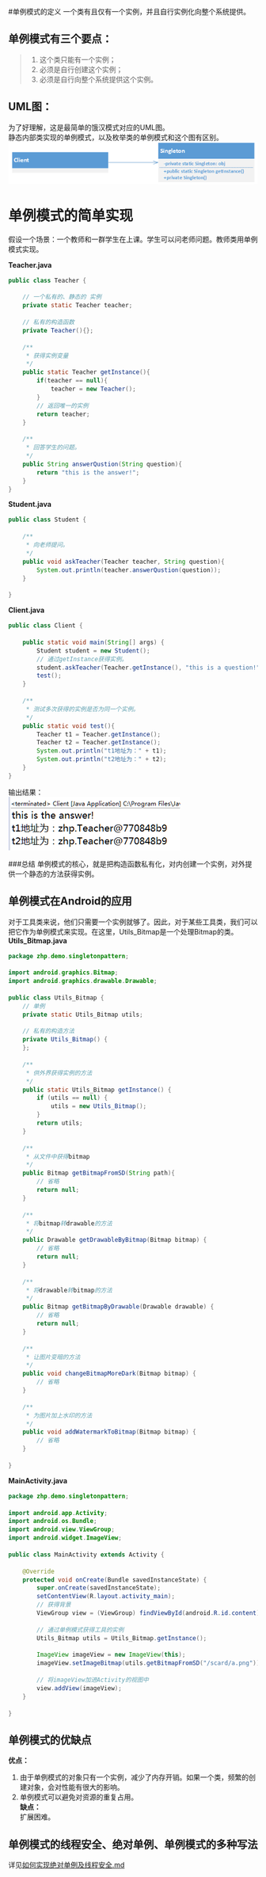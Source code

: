 #单例模式的定义
一个类有且仅有一个实例，并且自行实例化向整个系统提供。  

## 单例模式有三个要点：
> 1. 这个类只能有一个实例；
> 2. 必须是自行创建这个实例；
> 3. 必须是自行向整个系统提供这个实例。

## UML图：
为了好理解，这是最简单的饿汉模式对应的UML图。  
静态内部类实现的单例模式，以及枚举类的单例模式和这个图有区别。  
![image](https://github.com/Sino-Snack/DesignPattern/blob/master/%E5%8D%95%E4%BE%8B%E6%A8%A1%E5%BC%8F/images/uml.png)


# 单例模式的简单实现
假设一个场景：一个教师和一群学生在上课。学生可以问老师问题。教师类用单例模式实现。  

**Teacher.java**
```java
public class Teacher {  
      
    // 一个私有的、静态的 实例  
    private static Teacher teacher;  
      
    // 私有的构造函数  
    private Teacher(){};  
      
    /** 
     * 获得实例变量 
     */  
    public static Teacher getInstance(){  
        if(teacher == null){  
            teacher = new Teacher();  
        }  
        // 返回唯一的实例  
        return teacher;  
    }  
      
    /** 
     * 回答学生的问题。 
     */  
    public String answerQustion(String question){  
        return "this is the answer!";  
    }  
}  
```

**Student.java**
```java
public class Student {  
  
    /** 
     * 向老师提问。 
     */  
    public void askTeacher(Teacher teacher, String question){  
        System.out.println(teacher.answerQustion(question));  
    }  
      
}
```

**Client.java**
```java
public class Client {  
  
    public static void main(String[] args) {  
        Student student = new Student();          
        // 通过getInstance获得实例。  
        student.askTeacher(Teacher.getInstance(), "this is a question!");  
        test();  
    }  
      
    /** 
     * 测试多次获得的实例是否为同一个实例。 
     */  
    public static void test(){  
        Teacher t1 = Teacher.getInstance();  
        Teacher t2 = Teacher.getInstance();  
        System.out.println("t1地址为：" + t1);  
        System.out.println("t2地址为：" + t2);  
    }  
}  
```

输出结果：  
![image](https://github.com/Sino-Snack/DesignPattern/blob/master/%E5%8D%95%E4%BE%8B%E6%A8%A1%E5%BC%8F/images/QQ%E5%9B%BE%E7%89%8720150620123932.png)

###总结
单例模式的核心，就是把构造函数私有化，对内创建一个实例，对外提供一个静态的方法获得实例。


## 单例模式在Android的应用
对于工具类来说，他们只需要一个实例就够了。因此，对于某些工具类，我们可以把它作为单例模式来实现。在这里，Utils_Bitmap是一个处理Bitmap的类。  
**Utils_Bitmap.java**
```java
package zhp.demo.singletonpattern;  
  
import android.graphics.Bitmap;  
import android.graphics.drawable.Drawable;  
  
public class Utils_Bitmap {  
    // 单例  
    private static Utils_Bitmap utils;  
  
    // 私有的构造方法  
    private Utils_Bitmap() {  
    };  
  
    /** 
     * 供外界获得实例的方法 
     */  
    public static Utils_Bitmap getInstance() {  
        if (utils == null) {  
            utils = new Utils_Bitmap();  
        }  
        return utils;  
    }  
      
    /** 
     * 从文件中获得bitmap 
     */  
    public Bitmap getBitmapFromSD(String path){  
        // 省略  
        return null;  
    }  
  
    /** 
     * 将bitmap转drawable的方法 
     */  
    public Drawable getDrawableByBitmap(Bitmap bitmap) {  
        // 省略  
        return null;  
    }  
  
    /** 
     * 将drawable转bitmap的方法 
     */  
    public Bitmap getBitmapByDrawable(Drawable drawable) {  
        // 省略  
        return null;  
    }  
  
    /** 
     * 让图片变暗的方法 
     */  
    public void changeBitmapMoreDark(Bitmap bitmap) {  
        // 省略  
    }  
  
    /** 
     * 为图片加上水印的方法 
     */  
    public void addWatermarkToBitmap(Bitmap bitmap) {  
        // 省略  
    }  
  
}
```

**MainActivity.java**
```java
package zhp.demo.singletonpattern;  
  
import android.app.Activity;  
import android.os.Bundle;  
import android.view.ViewGroup;  
import android.widget.ImageView;  
  
public class MainActivity extends Activity {  
  
    @Override  
    protected void onCreate(Bundle savedInstanceState) {  
        super.onCreate(savedInstanceState);  
        setContentView(R.layout.activity_main);  
        // 获得背景  
        ViewGroup view = (ViewGroup) findViewById(android.R.id.content);  
          
        // 通过单例模式获得工具的实例  
        Utils_Bitmap utils = Utils_Bitmap.getInstance();  
          
        ImageView imageView = new ImageView(this);  
        imageView.setImageBitmap(utils.getBitmapFromSD("/scard/a.png"));  
          
        // 将imageView加进Activity的视图中  
        view.addView(imageView);  
    }  
      
}
```

## 单例模式的优缺点
**优点：**   
1. 由于单例模式的对象只有一个实例，减少了内存开销。如果一个类，频繁的创建对象，会对性能有很大的影响。  
2. 单例模式可以避免对资源的重复占用。  
**缺点：**  
扩展困难。

## 单例模式的线程安全、绝对单例、单例模式的多种写法
详见[如何实现绝对单例及线程安全.md](https://github.com/Sino-Snack/DesignPattern/blob/master/%E5%8D%95%E4%BE%8B%E6%A8%A1%E5%BC%8F/%E5%A6%82%E4%BD%95%E5%AE%9E%E7%8E%B0%E7%BB%9D%E5%AF%B9%E5%8D%95%E4%BE%8B%E5%8F%8A%E7%BA%BF%E7%A8%8B%E5%AE%89%E5%85%A8.md)
